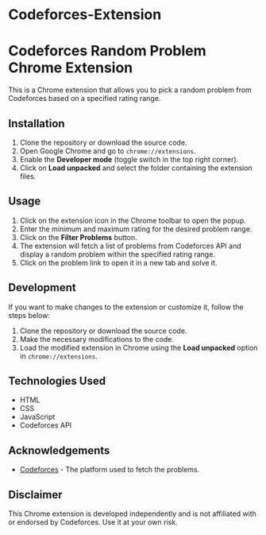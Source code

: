 # Codeforces-Extension
# Codeforces Random Problem Chrome Extension

This is a Chrome extension that allows you to pick a random problem from Codeforces based on a specified rating range.

## Installation

1. Clone the repository or download the source code.
2. Open Google Chrome and go to `chrome://extensions`.
3. Enable the **Developer mode** (toggle switch in the top right corner).
4. Click on **Load unpacked** and select the folder containing the extension files.

## Usage

1. Click on the extension icon in the Chrome toolbar to open the popup.
2. Enter the minimum and maximum rating for the desired problem range.
3. Click on the **Filter Problems** button.
4. The extension will fetch a list of problems from Codeforces API and display a random problem within the specified rating range.
5. Click on the problem link to open it in a new tab and solve it.

## Development

If you want to make changes to the extension or customize it, follow the steps below:

1. Clone the repository or download the source code.
2. Make the necessary modifications to the code.
3. Load the modified extension in Chrome using the **Load unpacked** option in `chrome://extensions`.

## Technologies Used

- HTML
- CSS
- JavaScript
- Codeforces API

## Acknowledgements

- [Codeforces](https://codeforces.com) - The platform used to fetch the problems.

## Disclaimer

This Chrome extension is developed independently and is not affiliated with or endorsed by Codeforces. Use it at your own risk.


